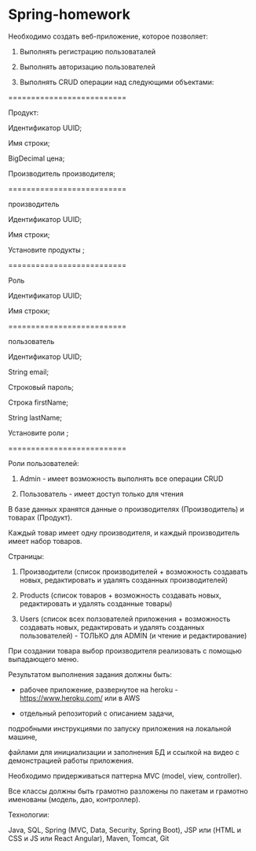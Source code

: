 # Spring-homework
Необходимо создать веб-приложение, которое позволяет:

1. Выполнять регистрацию пользоваталей

2. Выполнять авторизацию пользователей

3. Выполнять CRUD операции над следующими объектами:

==========================

Продукт:

Идентификатор UUID;

Имя строки;

BigDecimal цена;

Производитель производителя;

==========================

производитель

Идентификатор UUID;

Имя строки;

Установите продукты <Product>;

==========================

Роль

Идентификатор UUID;

Имя строки;

==========================

пользователь

Идентификатор UUID;

String email;

Строковый пароль;

Строка firstName;

String lastName;

Установите роли <Role>;

==========================

 

Роли пользователей:

1. Admin - имеет возможность выполнять все операции CRUD

2. Пользователь - имеет доступ только для чтения

 

В базе данных хранятся данные о производителях (Производитель) и товарах (Продукт).

Каждый товар имеет одну производителя, и каждый производитель имеет набор товаров.

 

Страницы:

1. Производители (список производителей + возможность создавать новых, редактировать и удалять созданных производителей)

2. Products (список товаров + возможность создавать новых, редактировать и удалять созданные товары)

3. Users (список всех ползователей приложения + возможность создавать новых, редактировать и удалять созданных пользователей) - ТОЛЬКО для ADMIN (и чтение и редактирование)

 

При создании товара выбор производителя реализовать с помощью выпадающего меню.

 

Результатом выполнения задания должны быть:

- рабочее приложение, развернутое на heroku - https://www.heroku.com/ или в AWS

- отдельный репозиторий с описанием задачи,

подробными инструкциями по запуску приложения на локальной машине,

файлами для инициализации и заполнения БД и ссылкой на видео с демонстрацией работы приложения.

 

Необходимо придерживаться паттерна MVC (model, view, controller).

Все классы должны быть грамотно разложены по пакетам и грамотно именованы (модель, дао, контроллер).

 

Технологии:

Java, SQL, Spring (MVC, Data, Security, Spring Boot), JSP или (HTML и CSS и JS или React Angular), Maven, Tomcat, Git
